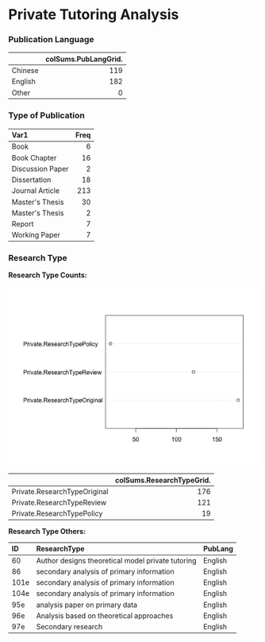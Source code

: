 # Private Tutoring Analysis




### Publication Language



|        | colSums.PubLangGrid.|
|:-------|--------------------:|
|Chinese |                  119|
|English |                  182|
|Other   |                    0|

### Type of Publication


|Var1             | Freq|
|:----------------|----:|
|Book             |    6|
|Book Chapter     |   16|
|Discussion Paper |    2|
|Dissertation     |   18|
|Journal Article  |  213|
|Master's Thesis  |   30|
|Master's Thesis  |    2|
|Report           |    7|
|Working Paper    |    7|

### Research Type

**Research Type Counts:**

![plot of chunk unnamed-chunk-4](./PT_Analysis_files/figure-html/unnamed-chunk-4.png) 

|                             | colSums.ResearchTypeGrid.|
|:----------------------------|-------------------------:|
|Private.ResearchTypeOriginal |                       176|
|Private.ResearchTypeReview   |                       121|
|Private.ResearchTypePolicy   |                        19|

**Research Type Others:** 


|ID   |ResearchType                                      |PubLang |
|:----|:-------------------------------------------------|:-------|
|60   |Author designs theoretical model private tutoring |English |
|86   |secondary analysis of primary information         |English |
|101e |secondary analysis of primary information         |English |
|104e |secondary analysis of primary information         |English |
|95e  |analysis paper on primary data                    |English |
|96e  |Analysis based on theoretical approaches          |English |
|97e  |Secondary research                                |English |

